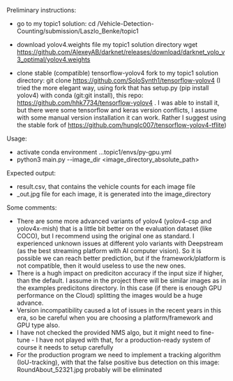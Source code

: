 Preliminary instructions:
- go to my topic1 solution:
cd <path to the repo>/Vehicle-Detection-Counting/submission/Laszlo_Benke/topic1
- download yolov4.weights file my topic1 solution directory
wget https://github.com/AlexeyAB/darknet/releases/download/darknet_yolo_v3_optimal/yolov4.weights

- clone stable (compatible) tensorflow-yolov4 fork to my topic1 solution directory:
git clone https://github.com/SoloSynth1/tensorflow-yolov4
(I tried the more elegant way, using fork that has setup.py (pip install yolov4) with conda (git:git install), this repo:  https://github.com/hhk7734/tensorflow-yolov4 . I was able to install it, but there were some tensorflow and keras version conflicts, I assume with some manual version installation it can work. Rather I suggest using the stable fork of https://github.com/hunglc007/tensorflow-yolov4-tflite)


Usage:
- activate conda environment ...topic1/envs/py-gpu.yml
- python3 main.py --image_dir <image_directory_absolute_path>

Expected output:
- result.csv, that contains the vehicle counts for each image file
- _out.jpg file for each image, it is generated into the image_directory

Some comments:
- There are some more advanced variants of yolov4 (yolov4-csp and yolov4x-mish) that is a little bit better on the evaluation dataset (like COCO), but I recommend using the original one as standard. 
I experienced unknown issues at different yolo variants with Deepstream (as the best streaming platform with AI computer vision). So it is possible we can reach better prediction, but if the framework/platform is not compatible, then it would useless to use the new ones.
- There is a hugh impact on prediciton accuracy if the input size if higher, than the default. I assume in the project there will be similar images as in the examples predicitons directory. In this case (if there is enough GPU performance on the Cloud) splitting the images would be a huge advance.
- Version incompatibility caused a lot of issues in the recent years in this era, so be careful when you are choosing a platform/framework and GPU type also.
- I have not checked the provided NMS algo, but it might need to fine-tune - I have not played with that, for a production-ready system of course it needs to setup carefully
- For the production program we need to implement a tracking algorithm (IoU-tracking), with that the false positive bus detection on this image: RoundAbout_52321.jpg probably will be eliminated
